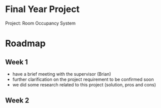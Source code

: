 # Final Year Project
Project: Room Occupancy System


# Roadmap
## Week 1
- have a brief meeting with the supervisor (Brian) 
- further clarification on the project requirement to be confirmed soon
- we did some research related to this project (solution, pros and cons)

## Week 2
